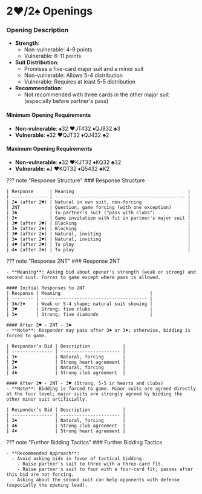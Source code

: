 # 2♥/2♠ Openings

### Opening Description

- **Strength**:
  - Non-vulnerable: 4-9 points
  - Vulnerable: 6-11 points
- **Suit Distribution**:
  - Promises a five-card major suit and a minor suit
  - Non-vulnerable: Allows 5-4 distribution
  - Vulnerable: Requires at least 5-5 distribution
- **Recommendation**:
  - Not recommended with three cards in the other major suit (especially before partner's pass)

#### Minimum Opening Requirements
- **Non-vulnerable**: ♠32 ♥JT432 ♦QJ932 ♣3
- **Vulnerable**: ♠32 ♥QJT32 ♦QJ432 ♣2

#### Maximum Opening Requirements
- **Non-vulnerable**: ♠32 ♥KJT32 ♦KQ32 ♣32
- **Vulnerable**: ♠J ♥KQT32 ♦Q5432 ♣K2

??? note "Response Structure"
    ### Response Structure

    | Response      | Meaning                                          |
    | ------------- | ------------------------------------------------ |
    | 2♠ (after 2♥) | Natural in own suit, non-forcing                 |
    | 2NT           | Question, game forcing (with one exception)      |
    | 3♣            | To partner's suit ("pass with clubs")            |
    | 3♦            | Game invitation with fit in partner's major suit |
    | 3♥ (after 2♥) | Blocking                                         |
    | 3♠ (after 2♠) | Blocking                                         |
    | 3♥ (after 2♠) | Natural, inviting                                |
    | 3♠ (after 2♥) | Natural, inviting                                |
    | 4♥ (after 2♥) | To play                                          |
    | 4♠ (after 2♠) | To play                                          |

??? note "Response 2NT"
    ### Response 2NT

    - **Meaning**: Asking bid about opener's strength (weak or strong) and second suit. Forces to game except where pass is allowed.

    #### Initial Responses to 2NT
    | Response | Meaning                                 |
    | -------- | --------------------------------------- |
    | 3♣/3♦    | Weak or 5-4 shape; natural suit showing |
    | 3♥       | Strong; five clubs                      |
    | 3♠       | Strong; five diamonds                   |

    #### After 2♥ - 2NT - 3♣
    - **Note**: Responder may pass after 3♣ or 3♦; otherwise, bidding is forced to game.

    | Responder’s Bid | Description            |
    | --------------- | ---------------------- |
    | 3♦              | Natural, forcing       |
    | 3♥              | Strong heart agreement |
    | 3♠              | Natural, forcing       |
    | 4♣              | Strong club agreement  |

    #### After 2♥ - 2NT - 3♥ (Strong, 5-5 in hearts and clubs)
    - **Note**: Bidding is forced to game. Minor suits are agreed directly at the four level; major suits are strongly agreed by bidding the other minor suit artificially.

    | Responder’s Bid | Description            |
    | --------------- | ---------------------- |
    | 3♠              | Natural, forcing       |
    | 4♣              | Strong club agreement  |
    | 4♦              | Strong heart agreement |

??? note "Further Bidding Tactics"
    ### Further Bidding Tactics

    - **Recommended Approach**:
      - Avoid asking bids in favor of tactical bidding:
        - Raise partner's suit to three with a three-card fit.
        - Raise partner's suit to four with a four-card fit; passes after this bid are not forcing.
      - Asking about the second suit can help opponents with defense (especially the opening lead).